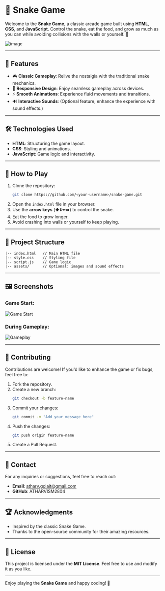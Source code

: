 # 🐍 Snake Game

Welcome to the **Snake Game**, a classic arcade game built using **HTML**, **CSS**, and **JavaScript**. Control the snake, eat the food, and grow as much as you can while avoiding collisions with the walls or yourself. 🚀

![image](https://github.com/user-attachments/assets/96d9b272-ea36-4a4f-bd19-7ac692e59e61)

---

## 🌟 Features

- 🎮 **Classic Gameplay**: Relive the nostalgia with the traditional snake mechanics.
- 🎨 **Responsive Design**: Enjoy seamless gameplay across devices.
- ⚡ **Smooth Animations**: Experience fluid movements and transitions.
- 🔊 **Interactive Sounds**: (Optional feature, enhance the experience with sound effects.)

---

## 🛠️ Technologies Used

- **HTML**: Structuring the game layout.
- **CSS**: Styling and animations.
- **JavaScript**: Game logic and interactivity.

---

## 🚀 How to Play

1. Clone the repository:
   ```bash
   git clone https://github.com/<your-username>/snake-game.git
   ```
2. Open the `index.html` file in your browser.
3. Use the **arrow keys** (⬆️⬇️⬅️➡️) to control the snake.
4. Eat the food to grow longer.
5. Avoid crashing into walls or yourself to keep playing.

---

## 📂 Project Structure

```
|-- index.html   // Main HTML file
|-- style.css    // Styling file
|-- script.js    // Game logic
|-- assets/      // Optional: images and sound effects
```

---

## 🖼️ Screenshots

### Game Start:
![Game Start](https://via.placeholder.com/800x400?text=Game+Start)

### During Gameplay:
![Gameplay](https://via.placeholder.com/800x400?text=Gameplay)

---

## 🤝 Contributing

Contributions are welcome! If you'd like to enhance the game or fix bugs, feel free to:

1. Fork the repository.
2. Create a new branch:
   ```bash
   git checkout -b feature-name
   ```
3. Commit your changes:
   ```bash
   git commit -m "Add your message here"
   ```
4. Push the changes:
   ```bash
   git push origin feature-name
   ```
5. Create a Pull Request.

---

## 📧 Contact

For any inquiries or suggestions, feel free to reach out:
- **Email**: atharv.golait@gmail.com
- **GitHub**: ATHARVISM2804

---

## 🏆 Acknowledgments

- Inspired by the classic Snake Game.
- Thanks to the open-source community for their amazing resources.

---

## 📜 License

This project is licensed under the **MIT License**. Feel free to use and modify it as you like.

---

Enjoy playing the **Snake Game** and happy coding! 🎉
